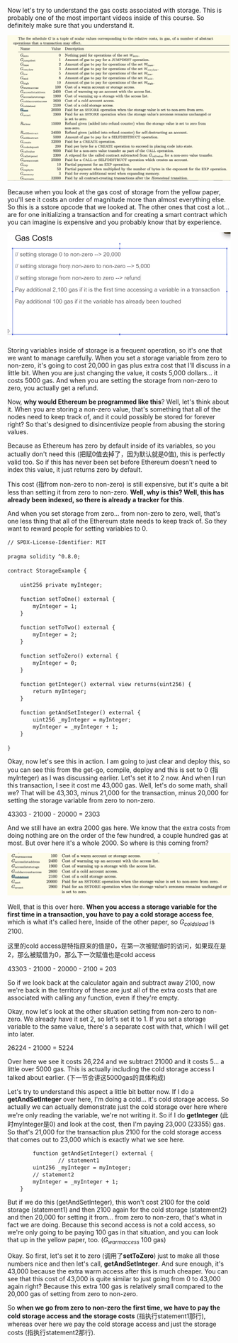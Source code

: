 Now let's try to understand the gas costs associated with storage. This is probably one of the most important videos inside of this course. So definitely make sure that you understand it. 

![](yellowpaper.png)

Because when you look at the gas cost of storage from the yellow paper, you'll see it costs an order of magnitude more than almost everything else. So this is a sstore opcode that we looked at. The other ones that cost a lot... are for one initializing a transaction and for creating a smart contract which you can imagine is expensive and you probably know that by experience.

![](slidergascosts.png)

Storing variables inside of storage is a frequent operation, so it's one that we want to manage carefully. When you set a storage variable from zero to non-zero, it's going to cost 20,000 in gas plus extra cost that I'll discuss in a little bit. When you are just changing the value, it costs 5,000 dollars... it costs 5000 gas. And when you are setting the storage from non-zero to zero, you actually get a refund. 

Now, **why would Ethereum be programmed like this**? Well, let's think about it. When you are storing a non-zero value, that's something that all of the nodes need to keep track of, and it could possibly be stored for forever right? So that's designed to disincentivize people from abusing the storing values.

Because as Ethereum has zero by default inside of its variables, so you actually don't need this (把赋0值去掉了，因为默认就是0值), this is perfectly valid too. So if this has never been set before Ethereum doesn't need to index this value, it just returns zero by default. 

This cost (指from non-zero to non-zero) is still expensive, but it's quite a bit less than setting it from zero to non-zero. **Well, why is this? Well, this has already been indexed, so there is already a tracker for this**. 

And when you set storage from zero... from non-zero to zero, well, that's one less thing that all of the Ethereum state needs to keep track of. So they want to reward people for setting variables to 0.

```solidity
// SPDX-License-Identifier: MIT

pragma solidity ^0.8.0;

contract StorageExample {

    uint256 private myInteger;

    function setToOne() external {
        myInteger = 1;
    }

    function setToTwo() external {
        myInteger = 2;
    }

    function setToZero() external {
        myInteger = 0;
    }

    function getInteger() external view returns(uint256) {
        return myInteger;
    }

    function getAndSetInteger() external {
        uint256 _myInteger = myInteger;
        myInteger = _myInteger + 1;
    }

}
```

Okay, now let's see this in action. I am going to just clear and deploy this, so you can see this from the get-go, compile, deploy and this is set to 0 (指myInteger) as I was discussing earlier. Let's set it to 2 now. And when I run this transaction, I see it cost me 43,000 gas. Well, let's do some math, shall we? That will be 43,303, minus 21,000 for the transaction, minus 20,000 for setting the storage variable from zero to non-zero. 

43303 - 21000 - 20000 = 2303

And we still have an extra 2000 gas here. We know that the extra costs from doing nothing are on the order of the few hundred, a couple hundred gas at most. But over here it's a whole 2000. So where is this coming from?

![](yellowpaper2.png)

Well, that is this over here. **When you access a storage variable for the first time in a transaction, you have to pay a cold storage access fee**, which is what it's called here, Inside of the other paper, so $G_{coldsload}$  is 2100. 

这里的cold access是特指原来的值是0，在第一次被赋值时的访问，如果现在是2，那么被赋值为0，那么下一次赋值也是cold access

43303 - 21000 - 20000 - 2100 = 203

So if we look back at the calculator again and subtract away 2100, now we're back in the territory of these are just all of the extra costs that are associated with calling any function, even if they're empty. 

Okay, now let's look at the other situation setting from non-zero to non-zero. We already have it set 2, so let's set it to 1. If you set a storage variable to the same value, there's a separate cost with that, which I will get into later. 

26224 - 21000 = 5224

Over here we see it costs 26,224 and we subtract 21000 and it costs 5... a little over 5000 gas. This is actually including the cold storage access I talked about earlier. (下一节会讲这5000gas的具体构成)

Let's try to understand this aspect a little bit better now. If I do a **getAndSetInteger** over here, I'm doing a cold... it's cold storage access. So actually we can actually demonstrate just the cold storage over here where we're only reading the variable, we're not writing it. So if I do **getInteger** (此时myInteger是0) and look at the cost, then I'm paying 23,000 (23355) gas. So that's 21,000 for the transaction plus 2100 for the cold storage access that comes out to 23,000 which is exactly what we see here. 

```solidity
		function getAndSetInteger() external {
				// statement1
        uint256 _myInteger = myInteger;
        // statement2
        myInteger = _myInteger + 1;
    }
```

But if we do this (getAndSetInteger), this won't cost 2100 for the cold storage (statement1) and then 2100 again for the cold storage (statement2) and then 20,000 for setting it from... from zero to non-zero, that's what in fact we are doing. Because this second access is not a cold access, so we're only going to be paying 100 gas in that situation, and you can look that up in the yellow paper, too. ($G_{warmaccess}$ 100 gas)

Okay. So first, let's set it to zero (调用了**setToZero**) just to make all those numbers nice and then let's call, **getAndSetInteger**. And sure enough, it's 43,000 because the extra warm access after this is much cheaper. You can see that this cost of 43,000 is quite similar to just going from 0 to 43,000 again right? Because this extra 100 gas is relatively small compared to the 20,000 gas of setting from zero to non-zero. 

So **when we go from zero to non-zero the first time, we have to pay the cold storage access and the storage costs** (指执行statement1那行), whereas over here we pay the cold storage access and just the storage costs (指执行statement2那行). 